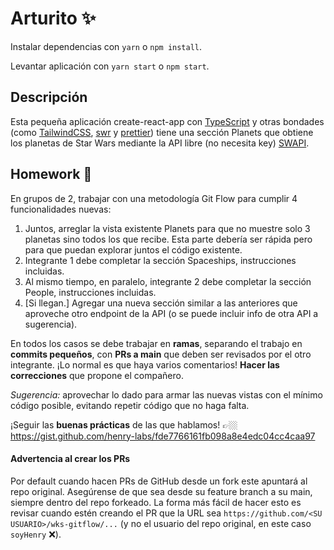 # Arturito ✨

Instalar dependencias con `yarn` o `npm install`.

Levantar aplicación con `yarn start` o `npm start`.

## Descripción

Esta pequeña aplicación create-react-app con [TypeScript](https://typescriptlang.org) y otras bondades (como [TailwindCSS](https://tailwindcss.com), [swr](https://swr.vercel.app) y [prettier](https://prettier.io)) tiene una sección Planets que obtiene los planetas de Star Wars mediante la API libre (no necesita key) [SWAPI](https://www.swapi.it).

## Homework 👷

En grupos de 2, trabajar con una metodología Git Flow para cumplir 4 funcionalidades nuevas:

1. Juntos, arreglar la vista existente Planets para que no muestre solo 3 planetas sino todos los que recibe. Esta parte debería ser rápida pero para que puedan explorar juntos el código existente.
2. Integrante 1 debe completar la sección Spaceships, instrucciones incluidas.
3. Al mismo tiempo, en paralelo, integrante 2 debe completar la sección People, instrucciones incluidas.
4. [Si llegan.] Agregar una nueva sección similar a las anteriores que aproveche otro endpoint de la API (o se puede incluir info de otra API a sugerencia).

En todos los casos se debe trabajar en **ramas**, separando el trabajo en **commits pequeños**, con **PRs a main** que deben ser revisados por el otro integrante. ¡Lo normal es que haya varios comentarios! **Hacer las correcciones** que propone el compañero.


*Sugerencia:* aprovechar lo dado para armar las nuevas vistas con el mínimo código posible, evitando repetir código que no haga falta.

¡Seguir las **buenas prácticas** de las que hablamos! 👉🏼 https://gist.github.com/henry-labs/fde7766161fb098a8e4edc04cc4caa97


#### Advertencia al crear los PRs

Por default cuando hacen PRs de GitHub desde un fork este apuntará al repo original. Asegúrense de que sea desde su feature branch a su main, siempre dentro del repo forkeado. La forma más fácil de hacer esto es revisar cuando estén creando el PR que la URL sea `https://github.com/<SU USUARIO>/wks-gitflow/...` (y no el usuario del repo original, en este caso `soyHenry` ❌).
